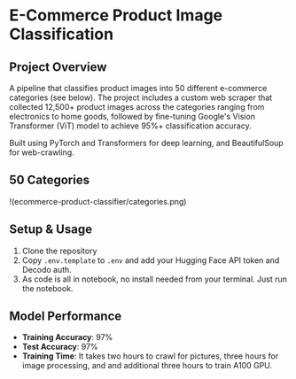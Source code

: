 # E-Commerce Product Image Classification

## Project Overview
A pipeline that classifies product images into 50 different e-commerce categories (see below). The project includes a custom web scraper that collected 12,500+ product images across the categories ranging from electronics to home goods, followed by fine-tuning Google's Vision Transformer (ViT) model to achieve 95%+ classification accuracy.

Built using PyTorch and Transformers for deep learning, and BeautifulSoup for web-crawling.

## 50 Categories
!(ecommerce-product-classifier/categories.png)

## Setup & Usage
1. Clone the repository
2. Copy `.env.template` to `.env` and add your Hugging Face API token and Decodo auth.
3. As code is all in notebook, no install needed from your terminal. Just run the notebook.

## Model Performance
- **Training Accuracy**: 97%
- **Test Accuracy**: 97%
- **Training Time**: It takes two hours to crawl for pictures, three hours for image processing, and and additional three hours to train A100 GPU.